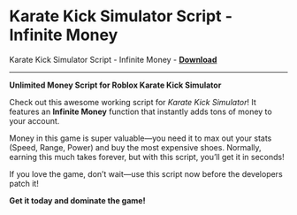 <h1>Karate Kick Simulator Script - Infinite Money</h1>

Karate Kick Simulator Script - Infinite Money - **[Download](https://www.dlgram.com/public/files/api.php?shortened=FRyiYf)**


<hr>


**Unlimited Money Script for Roblox Karate Kick Simulator**  

Check out this awesome working script for *Karate Kick Simulator*! It features an **Infinite Money** function that instantly adds tons of money to your account.  

Money in this game is super valuable—you need it to max out your stats (Speed, Range, Power) and buy the most expensive shoes. Normally, earning this much takes forever, but with this script, you’ll get it in seconds!  

If you love the game, don’t wait—use this script now before the developers patch it!  

**Get it today and dominate the game!**
